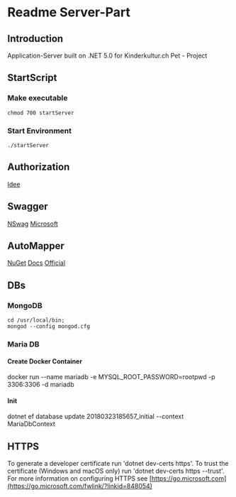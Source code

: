 # Readme Server-Part

## Introduction

Application-Server built on .NET 5.0 for Kinderkultur.ch Pet - Project

## StartScript

### Make executable

    chmod 700 startServer

### Start Environment

    ./startServer

## Authorization

[Idee](https://docs.microsoft.com/en-us/aspnet/core/security/authorization/policies?view=aspnetcore-2.1)

## Swagger

[NSwag](https://github.com/RSuter/NSwag)
[Microsoft](https://docs.microsoft.com/en-us/aspnet/core/tutorials/getting-started-with-nswag?view=aspnetcore-2.1&tabs=visual-studio%2Cvisual-studio-xml)

## AutoMapper

[NuGet](https://www.nuget.org/packages/AutoMapper.Extensions.Microsoft.DependencyInjection/)
[Docs](https://dotnetcoretutorials.com/2017/09/23/using-automapper-asp-net-core/)
[Official](http://automapper.readthedocs.io)

## DBs

### MongoDB

    cd /usr/local/bin;
    mongod --config mongod.cfg

### Maria DB

#### Create Docker Container

docker run --name mariadb -e MYSQL_ROOT_PASSWORD=rootpwd -p 3306:3306 -d mariadb

#### Init

dotnet ef database update 20180323185657_initial --context MariaDbContext

## HTTPS

To generate a developer certificate run 'dotnet dev-certs https'. To trust the certificate (Windows and macOS only) run 'dotnet dev-certs https --trust'.
For more information on configuring HTTPS see [https://go.microsoft.com](https://go.microsoft.com/fwlink/?linkid=848054)
